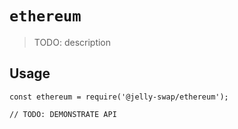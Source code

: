 # `ethereum`

> TODO: description

## Usage

```
const ethereum = require('@jelly-swap/ethereum');

// TODO: DEMONSTRATE API
```
